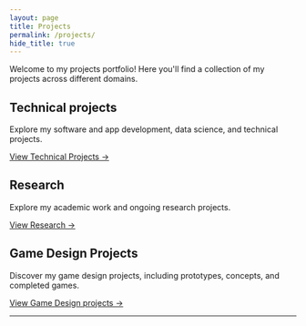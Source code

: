 ```yaml
---
layout: page
title: Projects
permalink: /projects/
hide_title: true
---
```


Welcome to my projects portfolio! Here you'll find a collection of my projects across different domains.

## Technical projects

Explore my software and app development, data science, and technical projects.

[View Technical Projects →](/projects/technical/)

## Research

Explore my academic work and ongoing research projects.

[View Research →](/projects/research/)

## Game Design Projects

Discover my game design projects, including prototypes, concepts, and completed games.

[View Game Design projects →](/projects/game-design/)

---